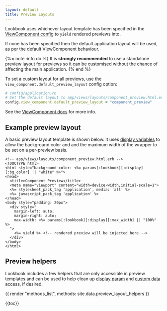 ```yaml
---
layout: default
title: Preview Layouts
---
```


Lookbook uses whichever layout template has been specified in the [ViewComponent config](https://viewcomponent.org/guide/previews.html#layouts) to `yield` rendered previews into.

If none has been specified then the default application layout will be used, as per the default ViewComponent behaviour.

{%= note :info do %}
It is **strongly recommended** to use a standalone preview layout for previews so it can be customised without the chance of affecting the main application.
{% end %}

To set a custom layout for all previews, use the `view_component.default_preview_layout` config option:

```rb
# config/application.rb
# Set the default layout to app/views/layouts/component_preview.html.erb
config.view_component.default_preview_layout = "component_preview"
```

See the [ViewComponent docs](https://viewcomponent.org/guide/previews.html#layouts) for more info.

## Example preview layout

A basic preview layout template is shown below. It uses [display variables](/guide/previews/display/) to allow the
background color and and the maximum width of the wrapper to be set on a per-preview basis.

```erb
<!-- app/views/layouts/component_preview.html.erb -->
<!DOCTYPE html>
<html style="background-color: <%= params[:lookbook][:display][:bg_color] || "white" %>">
<head>
  <title>Component Preview</title>
  <meta name="viewport" content="width=device-width,initial-scale=1">
  <%= stylesheet_pack_tag 'application', media: 'all' %>
  <%= javascript_pack_tag 'application' %>
</head>
<body style="padding: 20px">
  <div style="
    margin-left: auto;
    margin-right: auto;
    max-width: <%= params[:lookbook][:display][:max_width] || "100%" %>
  ">
    <%= yield %> <!-- rendered preview will be injected here -->
  </div>
</body>
</html>
```

## Preview helpers

Lookbook includes a few helpers that are only accessible in preview templates and can be used to help clean up [display param](/guide/previews/display/) and [custom data](/guide/extend/data/) access, if desired.

{{ render "methods_list", methods: site.data.preview_layout_helpers }}










{{toc}}